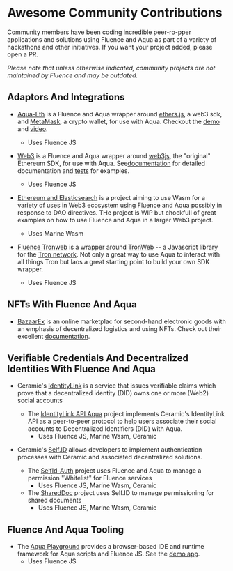 # Awesome Community Contributions

Community members have been coding incredible peer-ro-pper applications and solutions using Fluence and Aqua as part of a variety of hackathons and other initiatives. If you want your project added, please open a PR.

*Please note that unless otherwise indicated, community projects are not maintained by Fluence and may be outdated.*

## Adaptors And Integrations

* [Aqua-Eth](https://github.com/ben-razor/aqua-eth) is a Fluence and Aqua wrapper around [ethers.js](https://docs.ethers.io), a web3 sdk, and [MetaMask](https://metamask.io/), a crypto wallet, for use with Aqua. Checkout the [demo](https://eth-remote.web.app/) and [video](https://www.youtube.com/watch?v=PjqgG5DueWY).
  * Uses Fluence JS 

* [Web3](https://github.com/ntrotner/web3-exposed-to-fluence) is a Fluence and Aqua wrapper around [web3js](https://github.com/ChainSafe/web3.js), the "original" Ethereum SDK, for use with Aqua. See[documentation](https://github.com/ntrotner/web3-exposed-to-fluence/tree/main/src/aqua/doc) for detailed documentation and [tests](https://github.com/ntrotner/web3-exposed-to-fluence/tree/main/tests) for examples.
  * Uses Fluence JS

* [Ethereum and Elasticsearch](https://github.com/Joera/gitcoin11-fluence) is a project aiming to use Wasm for a variety of uses in Web3 ecosystem using Fluence and Aqua possibly in response to DAO directives. THe project is WIP but chockfull of great examples on how to use Fluence and Aqua in a larger Web3 project.
  * Uses Marine Wasm

* [Fluence Tronweb](https://github.com/visdauas/fluence-tronweb) is a wrapper around [TronWeb](https://github.com/tronprotocol/tronweb) -- a Javascript library for the [Tron network](https://tron.network/). Not only a great way to use Aqua to interact with all things Tron but laos a great starting point to build your own SDK wrapper.
  * Uses Fluence JS
  
## NFTs With Fluence And Aqua

* [BazaarEx](https://github.com/tejas-kothari/BazaarEx) is an online marketplac for second-hand electronic goods with an emphasis of decentralized logistics and using NFTs. Check out their excellent [documentation](https://xpact.gitbook.io/bazaarex/).
  
## Verifiable Credentials And Decentralized Identities With Fluence And Aqua

* Ceramic's [IdentityLink](https://developers.ceramic.network/tools/identitylink/overview/) is a service that issues verifiable claims which prove that a decentralized identity (DID) owns one or more (Web2) social accounts
  * The [IdentityLink API Aqua](https://github.com/synycboom/identity-link-api-aqua) project implements Ceramic's IdentityLink API as a peer-to-peer protocol to help users associate their social accounts to Decentralized Identifiers (DID) with Aqua.
    * Uses Fluence JS, Marine Wasm, Ceramic

* Ceramic's [Self.ID](https://developers.ceramic.network/tools/self-id/overview/) allows developers to implement authentication processes with Ceramic and associated decentralized solutions.
  * The [SelfId-Auth](https://github.com/fsy412/SelfId-Auth-Fluence) project uses Fluence and Aqua to manage a permission "Whitelist" for Fluence services
    * Uses Fluence JS, Marine Wasm, Ceramic
  * The [SharedDoc](https://github.com/Hazarre/SharedDoc/blob/main/README.md) project uses Self.ID to manage permissioning for shared documents
    * Uses Fluence JS, Marine Wasm, Ceramic

## Fluence And Aqua Tooling

* The [Aqua Playground](https://github.com/ben-razor/aqua-explore) provides a browser-based IDE and runtime framework for Aqua scripts and Fluence JS. See the [demo app](https://aqua-explore.web.app/).
  * Uses Fluence JS
